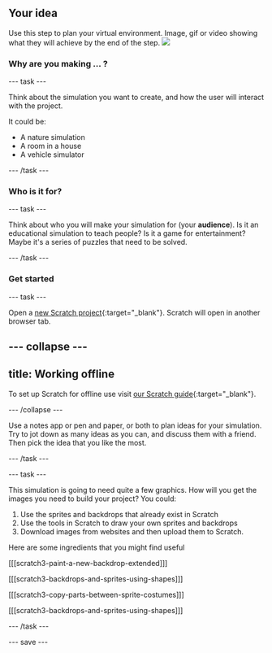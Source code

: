 ## Your idea

Use this step to plan your virtual environment. 
Image, gif or video showing what they will achieve by the end of the step. ![](images/image.png)

### Why are you making ... ?

--- task ---

Think about the simulation you want to create, and how the user will interact with the project.

It could be:
- A nature simulation
- A room in a house
- A vehicle simulator


--- /task ---

### Who is it for?

--- task ---

Think about who you will make your simulation for (your **audience**). Is it an educational simulation to teach people? Is it a game for entertainment? Maybe it's a series of puzzles that need to be solved.

--- /task ---

### Get started


--- task ---

Open a [new Scratch project](http://rpf.io/scratch-new){:target="_blank"}. Scratch will open in another browser tab.

--- collapse ---
---
title: Working offline
---

To set up Scratch for offline use visit [our Scratch guide](https://learning-admin.raspberrypi.org/en/projects/getting-started-scratch/1){:target="_blank"}.

--- /collapse ---

Use a notes app or pen and paper, or both to plan ideas for your simulation. Try to jot down as many ideas as you can, and discuss them with a friend. Then pick the idea that you like the most.

--- /task ---

--- task ---

This simulation is going to need quite a few graphics. How will you get the images you need to build your project? You could:

1. Use the sprites and backdrops that already exist in Scratch
2. Use the tools in Scratch to draw your own sprites and backdrops
3. Download images from websites and then upload them to Scratch.

Here are some ingredients that you might find useful

[[[scratch3-paint-a-new-backdrop-extended]]]

[[[scratch3-backdrops-and-sprites-using-shapes]]]

[[[scratch3-copy-parts-between-sprite-costumes]]]

[[[scratch3-backdrops-and-sprites-using-shapes]]]

--- /task ---

--- save ---
